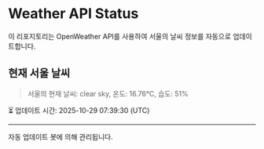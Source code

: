 
# Weather API Status

이 리포지토리는 OpenWeather API를 사용하여 서울의 날씨 정보를 자동으로 업데이트합니다.

## 현재 서울 날씨
> 서울의 현재 날씨: clear sky, 온도: 16.76°C, 습도: 51%

⏳ 업데이트 시간: 2025-10-29 07:39:30 (UTC)

---
자동 업데이트 봇에 의해 관리됩니다.
